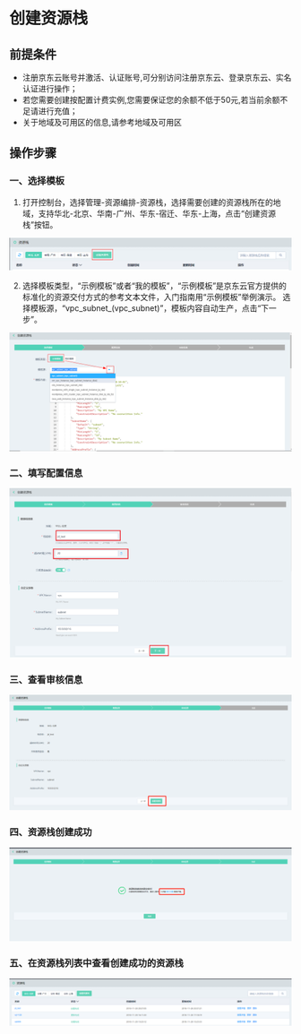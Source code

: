 # 创建资源栈

## **前提条件** 

- 注册京东云账号并激活、认证账号,可分别访问注册京东云、登录京东云、实名认证进行操作；
- 若您需要创建按配置计费实例,您需要保证您的余额不低于50元,若当前余额不足请进行充值；
- 关于地域及可用区的信息,请参考地域及可用区

## **操作步骤**

### 一、选择模板

1. 打开控制台，选择管理-资源编排-资源栈，选择需要创建的资源栈所在的地域，支持华北-北京、华南-广州、华东-宿迁、华东-上海，点击“创建资源栈”按钮。

 ![创建资源栈](https://raw.githubusercontent.com/jdclouddocs/cn/resource-orchestration/image/resource/resource001.png)
 
2. 选择模板类型，“示例模板”或者“我的模板”，“示例模板”是京东云官方提供的标准化的资源交付方式的参考文本文件，入门指南用“示例模板”举例演示。
选择模板源，“vpc_subnet_(vpc_subnet)”，模板内容自动生产，点击“下一步”。

![创建资源栈-选择模板](https://raw.githubusercontent.com/jdclouddocs/cn/resource-orchestration/image/resource/resource002.png)

### 二、填写配置信息

![创建资源栈-填写配置信息](https://raw.githubusercontent.com/jdclouddocs/cn/resource-orchestration/image/resource/resource003.png)

### 三、查看审核信息

![创建资源栈-查看审核信息](https://raw.githubusercontent.com/jdclouddocs/cn/resource-orchestration/image/resource/resource004.png)

### 四、资源栈创建成功

![创建资源栈-资源栈创建成功](https://raw.githubusercontent.com/jdclouddocs/cn/resource-orchestration/image/resource/resource005.png)
### 五、在资源栈列表中查看创建成功的资源栈

![资源栈列表](https://raw.githubusercontent.com/jdclouddocs/cn/resource-orchestration/image/resource/resource006.png)
